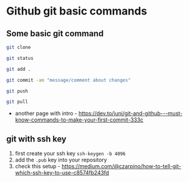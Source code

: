 # Github git basic commands

## Some basic git command

```bash
git clone

git status

git add .

git commit -am "message/comment about changes"

git push

git pull
```

* another page with intro - <https://dev.to/juni/git-and-github---must-know-commands-to-make-your-first-commit-333c>

## git with ssh key

1. first create your ssh key `ssh-keygen -b 4096`
2. add the `.pub` key into your repository
3. check this setup - <https://medium.com/@czarpino/how-to-tell-git-which-ssh-key-to-use-c8574fb243fd>
